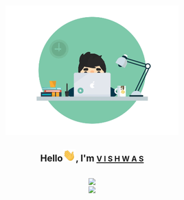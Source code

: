 <div align="center">
<img src="https://github.com/vstark21/vstark21/blob/master/Programmer.gif" width=80% alt="Programmer_GIF">
<h2>Hello<img src="https://github.com/vstark21/vstark21/blob/master/Hi.gif" width=30px alt="Hi_GIF">, I'm <a href="https://github.com/vstark21"><small>V I S H W A S</small></a></h2>
</div>

<br>
<div align="center">
<img src="https://github-readme-stats.vercel.app/api?username=vstark21&hide=contribs&show_icons=true&theme=tokyonight">
<br>
<img src="https://komarev.com/ghpvc/?username=vstark21&color=2A0055"
</div>
